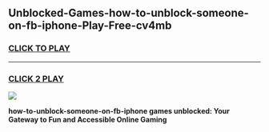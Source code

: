 
## Unblocked-Games-how-to-unblock-someone-on-fb-iphone-Play-Free-cv4mb
<h3>
<a href="https://premium76.site?title=how-to-unblock-someone-on-fb-iphone&ref=18A1">CLICK TO PLAY</a></h3>
<hr>

<h3>
<a href="https://premium76.site?title=how-to-unblock-someone-on-fb-iphone&ref=18A1">CLICK 2 PLAY</a>
  
</h3>

<a href="https://premium76.site?title=how-to-unblock-someone-on-fb-iphone&ref=18A1"><img src="https://clearcache.store/games.png"></a>


**how-to-unblock-someone-on-fb-iphone games unblocked: Your Gateway to Fun and Accessible Online Gaming**
